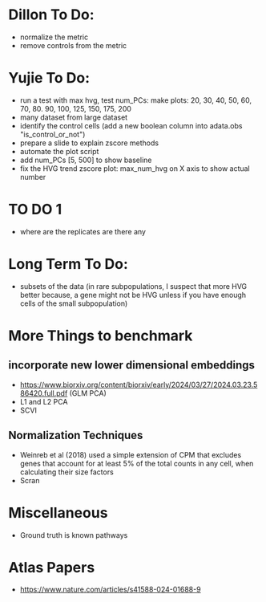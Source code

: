 # Dillon To Do:
- normalize the metric
- remove controls from the metric

# Yujie To Do:
- run a test with max hvg, test num_PCs: make plots: 20, 30, 40, 50, 60, 70, 80. 90, 100, 125, 150, 175, 200
- many dataset from large dataset
- identify the control cells (add a new boolean column into adata.obs "is_control_or_not")
- prepare a slide to explain zscore methods
- automate the plot script
- add num_PCs [5, 500] to show baseline
- fix the HVG trend zscore plot: max_num_hvg on X axis to show actual number

# TO DO 1
- where are the replicates are there any


# Long Term To Do:
- subsets of the data (in rare subpopulations, I suspect that more HVG better because, a gene might not be HVG unless if you have enough cells of the small subpopulation)

# More Things to benchmark
## incorporate new lower dimensional embeddings
- https://www.biorxiv.org/content/biorxiv/early/2024/03/27/2024.03.23.586420.full.pdf (GLM PCA)
- L1 and L2 PCA
- SCVI

## Normalization Techniques
- Weinreb et al (2018) used a simple extension of CPM that excludes genes that account for at least 5% of the total counts in any cell, when calculating their size factors
- Scran

# Miscellaneous
- Ground truth is known pathways

# Atlas Papers
- https://www.nature.com/articles/s41588-024-01688-9
